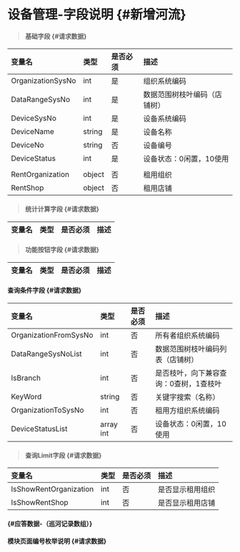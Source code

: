 # 设备管理-字段说明 {#新增河流}

> #### 基础字段 {#请求数据}

| 变量名 | 类型 | 是否必须 | 描述 |
| :--- | :--- | :--- | :--- |
| OrganizationSysNo | int | 是 | 组织系统编码 |
| DataRangeSysNo | int | 是 | 数据范围树枝叶编码（店铺树） |
| DeviceSysNo | int | 是 | 设备系统编码 |
| DeviceName | string | 是 | 设备名称 |
| DeviceNo | string | 否 | 设备编号 |
| DeviceStatus | int | 是 | 设备状态：0闲置，10使用 |
|  |  |  |  |
| RentOrganization | object | 否 | 租用组织 |
| RentShop | object | 否 | 租用店铺 |

> #### 统计计算字段 {#请求数据}

| 变量名 | 类型 | 是否必须 | 描述 |
| :--- | :--- | :--- | :--- |


> #### 功能按钮字段 {#请求数据}

| 变量名 | 类型 | 是否必须 | 描述 |
| :--- | :--- | :--- | :--- |


#### 查询条件字段 {#请求数据}

| 变量名 | 类型 | 是否必须 | 描述 |
| :--- | :--- | :--- | :--- |
| OrganizationFromSysNo | int | 否 | 所有者组织系统编码 |
| DataRangeSysNoList | int | 否 | 数据范围树枝叶编码列表（店铺树） |
| IsBranch | int | 否 | 是否枝叶，向下兼容查询：0查树，1查枝叶 |
| KeyWord | string | 否 | 关键字搜索（名称） |
| OrganizationToSysNo | int | 否 | 租用方组织系统编码 |
| DeviceStatusList | array int | 否 | 设备状态：0闲置，10使用 |

> #### 查询Limit字段 {#请求数据}

| 变量名 | 类型 | 是否必须 | 描述 |
| :--- | :--- | :--- | :--- |
| IsShowRentOrganization | int | 否 | 是否显示租用组织 |
| IsShowRentShop | int | 否 | 是否显示租用店铺 |

####  {#应答数据-（巡河记录数组）}

#### 模块页面编号枚举说明 {#请求数据}



